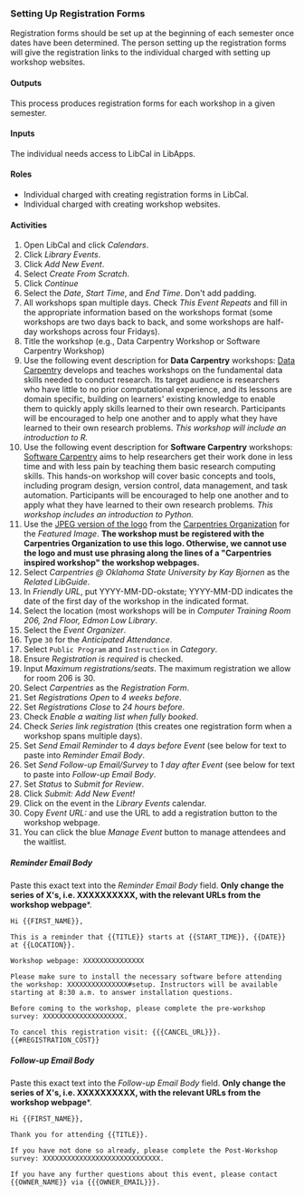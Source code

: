 ### Setting Up Registration Forms

Registration forms should be set up at the beginning of each semester once dates have been determined. The person setting up the registration forms will give the registration links to the individual charged with setting up workshop websites.

#### Outputs
This process produces registration forms for each workshop in a given semester.

#### Inputs
The individual needs access to LibCal in LibApps.

#### Roles
- Individual charged with creating registration forms in LibCal.
- Individual charged with creating workshop websites.

#### Activities
1. Open LibCal and click *Calendars*.
1. Click *Library Events*.
1. Click *Add New Event*.
1. Select *Create From Scratch*.
1. Click *Continue*
1. Select the *Date*, *Start Time*, and *End Time*. Don't add padding.
1. All workshops span multiple days. Check *This Event Repeats* and fill in the appropriate information based on the workshops format (some workshops are two days back to back, and some workshops are half-day workshops across four Fridays).
1. Title the workshop (e.g., Data Carpentry Workshop or Software Carpentry Workshop)
1. Use the following event description for **Data Carpentry** workshops: [Data Carpentry](https://datacarpentry.org/) develops and teaches workshops on the fundamental data skills needed to conduct research. Its target audience is researchers who have little to no prior computational experience, and its lessons are domain specific, building on learners' existing knowledge to enable them to quickly apply skills learned to their own research. Participants will be encouraged to help one another and to apply what they have learned to their own research problems. *This workshop will include an introduction to R.*
1. Use the following event description for **Software Carpentry** workshops: [Software Carpentry](https://software-carpentry.org/) aims to help researchers get their work done in less time and with less pain by teaching them basic research computing skills. This hands-on workshop will cover basic concepts and tools, including program design, version control, data management, and task automation. Participants will be encouraged to help one another and to apply what they have learned to their own research problems. *This workshop includes an introduction to Python.*
1. Use the [JPEG version of the logo](https://okstate-library.github.io/docs/carpentries/TheCarpentries.jpg) from the [Carpentries Organization](https://carpentries.org/) for the *Featured Image*. **The workshop must be registered with the Carpentries Organization to use this logo. Otherwise, we cannot use the logo and must use phrasing along the lines of a "Carpentries inspired workshop" the workshop webpages.**
1. Select *Carpentries @ Oklahoma State University by Kay Bjornen* as the *Related LibGuide*.
1. In *Friendly URL*, put YYYY-MM-DD-okstate; YYYY-MM-DD indicates the date of the first day of the workshop in the indicated format.
1. Select the location (most workshops will be in *Computer Training Room 206, 2nd Floor, Edmon Low Library*.
1. Select the *Event Organizer*.
1. Type `30` for the *Anticipated Attendance*.
1. Select `Public Program` and `Instruction` in *Category*.
1. Ensure *Registration is required* is checked.
1. Input *Maximum registrations/seats*. The maximum registration we allow for room 206 is 30.
1. Select *Carpentries* as the *Registration Form*.
1. Set *Registrations Open* to *4 weeks before*.
1. Set *Registrations Close* to *24 hours before*.
1. Check *Enable a waiting list when fully booked*.
1. Check *Series link registration* (this creates one registration form when a workshop spans multiple days).
1. Set *Send Email Reminder* to *4 days before Event* (see below for text to paste into *Reminder Email Body*.
1. Set *Send Follow-up Email/Survey* to *1 day after Event* (see below for text to paste into *Follow-up Email Body*.
1. Set *Status* to *Submit for Review*.
1. Click *Submit: Add New Event!*
1. Click on the event in the *Library Events* calendar.
1. Copy *Event URL:* and use the URL to add a registration button to the workshop webpage.
1. You can click the blue *Manage Event* button to manage attendees and the waitlist.

##### Reminder Email Body
Paste this exact text into the *Reminder Email Body* field. **Only change the series of X's, i.e. XXXXXXXXXX, with the relevant URLs from the workshop webpage***.
```
Hi {{FIRST_NAME}}, 
			
This is a reminder that {{TITLE}} starts at {{START_TIME}}, {{DATE}} at {{LOCATION}}.

Workshop webpage: XXXXXXXXXXXXXXX

Please make sure to install the necessary software before attending the workshop: XXXXXXXXXXXXXXX#setup. Instructors will be available starting at 8:30 a.m. to answer installation questions.

Before coming to the workshop, please complete the pre-workshop survey: XXXXXXXXXXXXXXXXXXXX.

To cancel this registration visit: {{{CANCEL_URL}}}.{{#REGISTRATION_COST}}
```

##### Follow-up Email Body
Paste this exact text into the *Follow-up Email Body* field. **Only change the series of X's, i.e. XXXXXXXXXX, with the relevant URLs from the workshop webpage***.
```
Hi {{FIRST_NAME}}, 
			
Thank you for attending {{TITLE}}. 

If you have not done so already, please complete the Post-Workshop survey: XXXXXXXXXXXXXXXXXXXXXXXXXXXXX.

If you have any further questions about this event, please contact {{OWNER_NAME}} via {{{OWNER_EMAIL}}}.
```


